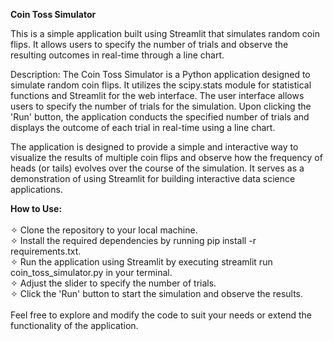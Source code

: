 **Coin Toss Simulator**

This is a simple application built using Streamlit that simulates random coin flips. It allows users to specify the number of trials and observe the resulting outcomes in real-time through a line chart.

Description:
The Coin Toss Simulator is a Python application designed to simulate random coin flips. It utilizes the scipy.stats module for statistical functions and Streamlit for the web interface. The user interface allows users to specify the number of trials for the simulation. Upon clicking the 'Run' button, the application conducts the specified number of trials and displays the outcome of each trial in real-time using a line chart.

The application is designed to provide a simple and interactive way to visualize the results of multiple coin flips and observe how the frequency of heads (or tails) evolves over the course of the simulation. It serves as a demonstration of using Streamlit for building interactive data science applications.


**How to Use:**
 <br>  <br> 
✧ Clone the repository to your local machine. <br> 
✧ Install the required dependencies by running pip install -r requirements.txt.  <br> 
✧ Run the application using Streamlit by executing streamlit run coin_toss_simulator.py in your terminal. <br> 
✧ Adjust the slider to specify the number of trials. <br> 
✧ Click the 'Run' button to start the simulation and observe the results. <br> 
 <br> 
Feel free to explore and modify the code to suit your needs or extend the functionality of the application.
